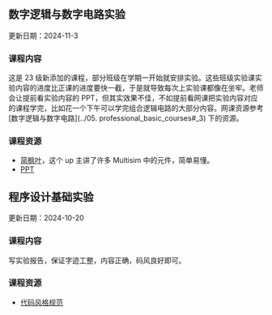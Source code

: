 ## 数字逻辑与数字电路实验

更新日期：2024-11-3

### 课程内容

这是 23 级新添加的课程，部分班级在学期一开始就安排实验。这些班级实验课实验内容的进度比正课的进度要快一截，于是就导致每次上实验课都像在坐牢。老师会让提前看实验内容的 PPT，但其实效果不佳，不如提前看网课把实验内容对应的课程学完，比如花一个下午可以学完组合逻辑电路的大部分内容。网课资源参考 [数字逻辑与数字电路](../05. professional_basic_courses#_3) 下的资源。

### 课程资源

- [简枫叶](https://space.bilibili.com/483725631)，这个 up 主讲了许多 Multisim 中的元件，简单易懂。
- [PPT](https://gitee.com/clare371/zzu-cs-courses-resources/tree/master/02%20%E4%B8%93%E4%B8%9A%E5%9F%BA%E7%A1%80/%E6%95%B0%E5%AD%97%E9%80%BB%E8%BE%91%E4%B8%8E%E6%95%B0%E5%AD%97%E7%94%B5%E8%B7%AF%E5%AE%9E%E9%AA%8C)

## 程序设计基础实验

更新日期：2024-10-20

### 课程内容

写实验报告，保证字迹工整，内容正确，码风良好即可。

### 课程资源

- [代码风格规范](https://oi.men.ci/code-style-oi/)